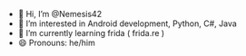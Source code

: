 - 👋 Hi, I’m @Nemesis42
- 👀 I’m interested in Android development, Python, C#, Java
- 🌱 I’m currently learning frida ( frida.re )
- 😄 Pronouns: he/him

<!---
Nemesis42/Nemesis42 is a ✨ special ✨ repository because its `README.md` (this file) appears on your GitHub profile.
You can click the Preview link to take a look at your changes.
--->
